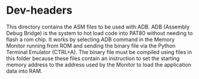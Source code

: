 # Dev-headers
This directory contains the ASM files to be used with ADB.
ADB (Assembly Debug Bridge) is the system to hot load code into PAT80 without needing to flash a rom chip. It works by selecting ADB command in the Memory Monitor running from ROM and sending the binary file via the Python Terminal Emulator (CTRL+A).
The binary file must be compiled using files in this folder because these files contain an instruction to set the starting memory address to the address used by the Monitor to load the application data into RAM. 
